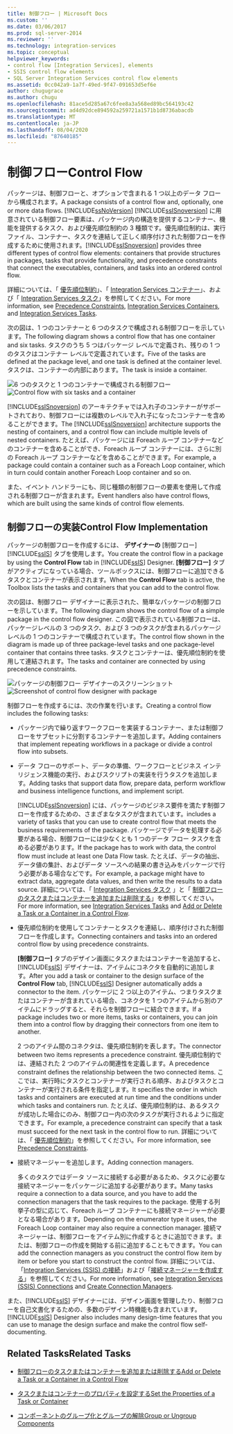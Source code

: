 ```yaml
---
title: 制御フロー | Microsoft Docs
ms.custom: ''
ms.date: 03/06/2017
ms.prod: sql-server-2014
ms.reviewer: ''
ms.technology: integration-services
ms.topic: conceptual
helpviewer_keywords:
- control flow [Integration Services], elements
- SSIS control flow elements
- SQL Server Integration Services control flow elements
ms.assetid: 0cc042a9-1a7f-49ed-9f47-091653d5ef6e
author: chugugrace
ms.author: chugu
ms.openlocfilehash: 81ace5d285a67c6fee8a3a568ed89bc564193c42
ms.sourcegitcommit: ad4d92dce894592a259721a1571b1d8736abacdb
ms.translationtype: MT
ms.contentlocale: ja-JP
ms.lasthandoff: 08/04/2020
ms.locfileid: "87640185"
---
```

# <a name="control-flow"></a><span data-ttu-id="95cf7-102">制御フロー</span><span class="sxs-lookup"><span data-stu-id="95cf7-102">Control Flow</span></span>
  <span data-ttu-id="95cf7-103">パッケージは、制御フローと、オプションで含まれる 1 つ以上のデータ フローから構成されます。</span><span class="sxs-lookup"><span data-stu-id="95cf7-103">A package consists of a control flow and, optionally, one or more data flows.</span></span> [!INCLUDE[ssNoVersion](../../includes/ssnoversion-md.md)] <span data-ttu-id="95cf7-104">[!INCLUDE[ssISnoversion](../../../includes/ssisnoversion-md.md)] に用意されている制御フロー要素は、パッケージ内の構造を提供するコンテナー、機能を提供するタスク、および優先順位制約の 3 種類です。優先順位制約は、実行ファイル、コンテナー、タスクを連結して正しく順序付けされた制御フローを作成するために使用されます。</span><span class="sxs-lookup"><span data-stu-id="95cf7-104">[!INCLUDE[ssISnoversion](../../../includes/ssisnoversion-md.md)] provides three different types of control flow elements: containers that provide structures in packages, tasks that provide functionality, and precedence constraints that connect the executables, containers, and tasks into an ordered control flow.</span></span>

 <span data-ttu-id="95cf7-105">詳細については、「 [優先順位制約](precedence-constraints.md)」、「 [Integration Services コンテナー](integration-services-containers.md)」、および「 [Integration Services タスク](integration-services-tasks.md)」を参照してください。</span><span class="sxs-lookup"><span data-stu-id="95cf7-105">For more information, see [Precedence Constraints](precedence-constraints.md), [Integration Services Containers](integration-services-containers.md), and [Integration Services Tasks](integration-services-tasks.md).</span></span>

 <span data-ttu-id="95cf7-106">次の図は、1 つのコンテナーと 6 つのタスクで構成される制御フローを示しています。</span><span class="sxs-lookup"><span data-stu-id="95cf7-106">The following diagram shows a control flow that has one container and six tasks.</span></span> <span data-ttu-id="95cf7-107">タスクのうち 5 つはパッケージ レベルで定義され、残りの 1 つのタスクはコンテナー レベルで定義されています。</span><span class="sxs-lookup"><span data-stu-id="95cf7-107">Five of the tasks are defined at the package level, and one task is defined at the container level.</span></span> <span data-ttu-id="95cf7-108">タスクは、コンテナーの内部にあります。</span><span class="sxs-lookup"><span data-stu-id="95cf7-108">The task is inside a container.</span></span>

 <span data-ttu-id="95cf7-109">![6 つのタスクと 1 つのコンテナーで構成される制御フロー](../media/ssis-controlflowelmt.gif "6 つのタスクと 1 つのコンテナーとで構成される制御フロー")</span><span class="sxs-lookup"><span data-stu-id="95cf7-109">![Control flow with six tasks and a container](../media/ssis-controlflowelmt.gif "Control flow with six tasks and a container")</span></span>

 <span data-ttu-id="95cf7-110">[!INCLUDE[ssISnoversion](../../../includes/ssisnoversion-md.md)] のアーキテクチャでは入れ子のコンテナーがサポートされており、制御フローには複数のレベルで入れ子になったコンテナーを含めることができます。</span><span class="sxs-lookup"><span data-stu-id="95cf7-110">The [!INCLUDE[ssISnoversion](../../../includes/ssisnoversion-md.md)] architecture supports the nesting of containers, and a control flow can include multiple levels of nested containers.</span></span> <span data-ttu-id="95cf7-111">たとえば、パッケージには Foreach ループ コンテナーなどのコンテナーを含めることができ、Foreach ループ コンテナーには、さらに別の Foreach ループ コンテナーなどを含めることができます。</span><span class="sxs-lookup"><span data-stu-id="95cf7-111">For example, a package could contain a container such as a Foreach Loop container, which in turn could contain another Foreach Loop container and so on.</span></span>

 <span data-ttu-id="95cf7-112">また、イベント ハンドラーにも、同じ種類の制御フローの要素を使用して作成される制御フローが含まれます。</span><span class="sxs-lookup"><span data-stu-id="95cf7-112">Event handlers also have control flows, which are built using the same kinds of control flow elements.</span></span>

## <a name="control-flow-implementation"></a><span data-ttu-id="95cf7-113">制御フローの実装</span><span class="sxs-lookup"><span data-stu-id="95cf7-113">Control Flow Implementation</span></span>
 <span data-ttu-id="95cf7-114">パッケージの制御フローを作成するには、 **デザイナーの** [制御フロー] [!INCLUDE[ssIS](../../../includes/ssis-md.md)] タブを使用します。</span><span class="sxs-lookup"><span data-stu-id="95cf7-114">You create the control flow in a package by using the **Control Flow** tab in [!INCLUDE[ssIS](../../../includes/ssis-md.md)] Designer.</span></span> <span data-ttu-id="95cf7-115">**[制御フロー]** タブがアクティブになっている場合、ツールボックスには、制御フローに追加できるタスクとコンテナーが表示されます。</span><span class="sxs-lookup"><span data-stu-id="95cf7-115">When the **Control Flow** tab is active, the Toolbox lists the tasks and containers that you can add to the control flow.</span></span>

 <span data-ttu-id="95cf7-116">次の図は、制御フロー デザイナーに表示された、簡単なパッケージの制御フローを示しています。</span><span class="sxs-lookup"><span data-stu-id="95cf7-116">The following diagram shows the control flow of a simple package in the control flow designer.</span></span> <span data-ttu-id="95cf7-117">この図で表示されている制御フローは、パッケージレベルの 3 つのタスク、および 3 つのタスクが含まれるパッケージレベルの 1 つのコンテナーで構成されています。</span><span class="sxs-lookup"><span data-stu-id="95cf7-117">The control flow shown in the diagram is made up of three package-level tasks and one package-level container that contains three tasks.</span></span> <span data-ttu-id="95cf7-118">タスクとコンテナーは、優先順位制約を使用して連結されます。</span><span class="sxs-lookup"><span data-stu-id="95cf7-118">The tasks and container are connected by using precedence constraints.</span></span>

 <span data-ttu-id="95cf7-119">![パッケージの制御フロー デザイナーのスクリーンショット](../media/samplecontrolflow.gif "パッケージの制御フロー デザイナーのスクリーンショット")</span><span class="sxs-lookup"><span data-stu-id="95cf7-119">![Screenshot of control flow designer with package](../media/samplecontrolflow.gif "Screenshot of control flow designer with package")</span></span>

 <span data-ttu-id="95cf7-120">制御フローを作成するには、次の作業を行います。</span><span class="sxs-lookup"><span data-stu-id="95cf7-120">Creating a control flow includes the following tasks:</span></span>

-   <span data-ttu-id="95cf7-121">パッケージ内で繰り返すワークフローを実装するコンテナー、または制御フローをサブセットに分割するコンテナーを追加します。</span><span class="sxs-lookup"><span data-stu-id="95cf7-121">Adding containers that implement repeating workflows in a package or divide a control flow into subsets.</span></span>

-   <span data-ttu-id="95cf7-122">データ フローのサポート、データの準備、ワークフローとビジネス インテリジェンス機能の実行、およびスクリプトの実装を行うタスクを追加します。</span><span class="sxs-lookup"><span data-stu-id="95cf7-122">Adding tasks that support data flow, prepare data, perform workflow and business intelligence functions, and implement script.</span></span>

     [!INCLUDE[ssISnoversion](../../../includes/ssisnoversion-md.md)] <span data-ttu-id="95cf7-123">には、パッケージのビジネス要件を満たす制御フローを作成するための、さまざまなタスクが含まれています。</span><span class="sxs-lookup"><span data-stu-id="95cf7-123">includes a variety of tasks that you can use to create control flow that meets the business requirements of the package.</span></span> <span data-ttu-id="95cf7-124">パッケージでデータを処理する必要がある場合、制御フローには少なくとも 1 つのデータ フロー タスクを含める必要があります。</span><span class="sxs-lookup"><span data-stu-id="95cf7-124">If the package has to work with data, the control flow must include at least one Data Flow task.</span></span> <span data-ttu-id="95cf7-125">たとえば、データの抽出、データ値の集計、およびデータ ソースへの結果の書き込みをパッケージで行う必要がある場合などです。</span><span class="sxs-lookup"><span data-stu-id="95cf7-125">For example, a package might have to extract data, aggregate data values, and then write the results to a data source.</span></span>  <span data-ttu-id="95cf7-126">詳細については、「 [Integration Services タスク](integration-services-tasks.md) 」と「 [制御フローのタスクまたはコンテナーを追加または削除する](add-or-delete-a-task-or-a-container-in-a-control-flow.md)」を参照してください。</span><span class="sxs-lookup"><span data-stu-id="95cf7-126">For more information, see [Integration Services Tasks](integration-services-tasks.md) and [Add or Delete a Task or a Container in a Control Flow](add-or-delete-a-task-or-a-container-in-a-control-flow.md).</span></span>

-   <span data-ttu-id="95cf7-127">優先順位制約を使用してコンテナーとタスクを連結し、順序付けされた制御フローを作成します。</span><span class="sxs-lookup"><span data-stu-id="95cf7-127">Connecting containers and tasks into an ordered control flow by using precedence constraints.</span></span>

     <span data-ttu-id="95cf7-128">**[制御フロー]** タブのデザイン画面にタスクまたはコンテナーを追加すると、 [!INCLUDE[ssIS](../../../includes/ssis-md.md)] デザイナーは、アイテムにコネクタを自動的に追加します。</span><span class="sxs-lookup"><span data-stu-id="95cf7-128">After you add a task or container to the design surface of the **Control Flow** tab, [!INCLUDE[ssIS](../../../includes/ssis-md.md)] Designer automatically adds a connector to the item.</span></span> <span data-ttu-id="95cf7-129">パッケージに 2 つ以上のアイテム、つまりタスクまたはコンテナーが含まれている場合、コネクタを 1 つのアイテムから別のアイテムにドラッグすると、それらを制御フローに結合できます。</span><span class="sxs-lookup"><span data-stu-id="95cf7-129">If a package includes two or more items, tasks or containers, you can join them into a control flow by dragging their connectors from one item to another.</span></span>

     <span data-ttu-id="95cf7-130">2 つのアイテム間のコネクタは、優先順位制約を表します。</span><span class="sxs-lookup"><span data-stu-id="95cf7-130">The connector between two items represents a precedence constraint.</span></span> <span data-ttu-id="95cf7-131">優先順位制約では、連結された 2 つのアイテムの関連性を定義します。</span><span class="sxs-lookup"><span data-stu-id="95cf7-131">A precedence constraint defines the relationship between the two connected items.</span></span> <span data-ttu-id="95cf7-132">ここでは、実行時にタスクとコンテナーが実行される順序、およびタスクとコンテナーが実行される条件を指定します。</span><span class="sxs-lookup"><span data-stu-id="95cf7-132">It specifies the order in which tasks and containers are executed at run time and the conditions under which tasks and containers run.</span></span> <span data-ttu-id="95cf7-133">たとえば、優先順位制約は、あるタスクが成功した場合にのみ、制御フロー内の次のタスクが実行されるように指定できます。</span><span class="sxs-lookup"><span data-stu-id="95cf7-133">For example, a precedence constraint can specify that a task must succeed for the next task in the control flow to run.</span></span> <span data-ttu-id="95cf7-134">詳細については、「 [優先順位制約](precedence-constraints.md)」を参照してください。</span><span class="sxs-lookup"><span data-stu-id="95cf7-134">For more information, see [Precedence Constraints](precedence-constraints.md).</span></span>

-   <span data-ttu-id="95cf7-135">接続マネージャーを追加します。</span><span class="sxs-lookup"><span data-stu-id="95cf7-135">Adding connection managers.</span></span>

     <span data-ttu-id="95cf7-136">多くのタスクではデータ ソースに接続する必要があるため、タスクに必要な接続マネージャーをパッケージに追加する必要があります。</span><span class="sxs-lookup"><span data-stu-id="95cf7-136">Many tasks require a connection to a data source, and you have to add the connection managers that the task requires to the package.</span></span> <span data-ttu-id="95cf7-137">使用する列挙子の型に応じて、Foreach ループ コンテナーにも接続マネージャーが必要となる場合があります。</span><span class="sxs-lookup"><span data-stu-id="95cf7-137">Depending on the enumerator type it uses, the Foreach Loop container may also require a connection manager.</span></span> <span data-ttu-id="95cf7-138">接続マネージャーは、制御フローをアイテム別に作成するときに追加できます。または、制御フローの作成を開始する前に追加することもできます。</span><span class="sxs-lookup"><span data-stu-id="95cf7-138">You can add the connection managers as you construct the control flow item by item or before you start to construct the control flow.</span></span> <span data-ttu-id="95cf7-139">詳細については、「[Integration Services (SSIS) の接続](../connection-manager/integration-services-ssis-connections.md)」および「[接続マネージャーを作成する](../create-connection-managers.md)」を参照してください。</span><span class="sxs-lookup"><span data-stu-id="95cf7-139">For more information, see [Integration Services &#40;SSIS&#41; Connections](../connection-manager/integration-services-ssis-connections.md) and [Create Connection Managers](../create-connection-managers.md).</span></span>

 <span data-ttu-id="95cf7-140">また、[!INCLUDE[ssIS](../../../includes/ssis-md.md)] デザイナーには、デザイン画面を管理したり、制御フローを自己文書化するための、多数のデザイン時機能も含まれています。</span><span class="sxs-lookup"><span data-stu-id="95cf7-140">[!INCLUDE[ssIS](../../../includes/ssis-md.md)] Designer also includes many design-time features that you can use to manage the design surface and make the control flow self-documenting.</span></span>

## <a name="related-tasks"></a><span data-ttu-id="95cf7-141">Related Tasks</span><span class="sxs-lookup"><span data-stu-id="95cf7-141">Related Tasks</span></span>

-   [<span data-ttu-id="95cf7-142">制御フローのタスクまたはコンテナーを追加または削除する</span><span class="sxs-lookup"><span data-stu-id="95cf7-142">Add or Delete a Task or a Container in a Control Flow</span></span>](add-or-delete-a-task-or-a-container-in-a-control-flow.md)

-   [<span data-ttu-id="95cf7-143">タスクまたはコンテナーのプロパティを設定する</span><span class="sxs-lookup"><span data-stu-id="95cf7-143">Set the Properties of a Task or Container</span></span>](../set-the-properties-of-a-task-or-container.md)

-   [<span data-ttu-id="95cf7-144">コンポーネントのグループ化とグループの解除</span><span class="sxs-lookup"><span data-stu-id="95cf7-144">Group or Ungroup Components</span></span>](../group-or-ungroup-components.md)



